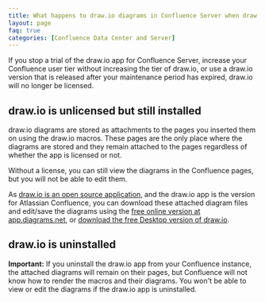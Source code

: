 ```yaml
---
title: What happens to draw.io diagrams in Confluence Server when draw.io is not licensed
layout: page
faq: true
categories: [Confluence Data Center and Server]
---
```


If you stop a trial of the draw.io app for Confluence Server, increase your Confluence user tier without increasing the tier of draw.io, or use a draw.io version that is released after your maintenance period has expired, draw.io will no longer be licensed.

## draw.io is unlicensed but still installed
draw.io diagrams are stored as attachments to the pages you inserted them on using the draw.io macros. These pages are the only place where the diagrams are stored and they remain attached to the pages regardless of whether the app is licensed or not.

Without a license, you can still view the diagrams in the Confluence pages, but you will not be able to edit them.

As [draw.io is an open source application](https://github.com/jgraph/drawio), and the draw.io app is the version for Atlassian Confluence, you can download these attached diagram files and edit/save the diagrams using the [free online version at app.diagrams.net](http://app.diagrams.net), or [download the free Desktop version of draw.io](https://get.diagrams.net).

## draw.io is uninstalled

**Important:** If you uninstall the draw.io app from your Confluence instance, the attached diagrams will remain on their pages, but Confluence will not know how to render the macros and their diagrams. You won't be able to view or edit the diagrams if the draw.io app is uninstalled.
